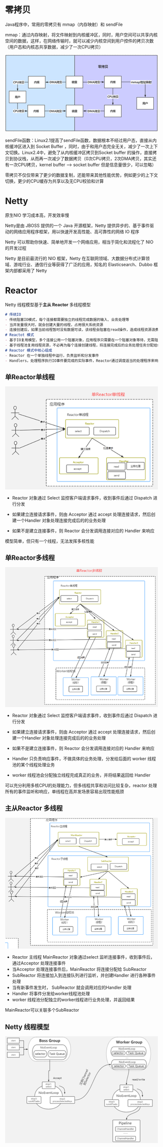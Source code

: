 # 零拷贝

Java程序中，常用的零拷贝有 mmap（内存映射）和 sendFile

mmap：通过内存映射，将文件映射到内核缓冲区，同时，用户空间可以共享内核空间的数据，这样，在网络传输时，就可以减少内核空间到用户控件的拷贝次数（用户态和内核态共享数据，减少了一次CPU拷贝）

![image-20210210205628261](Netty.assets/image-20210210205628261.png)

sendFile函数：Linux2.1提高了sendFile函数，数据根本不经过用户态，直接从内核缓冲区进入到 Socket Buffer ，同时，由于和用户态完全无关，减少了一次上下文切换。Linux2.4中，避免了从内核缓冲区拷贝到Socket buffer 的操作，直接拷贝到协议栈，从而再一次减少了数据拷贝（0次CPU拷贝，2次DMA拷贝，其实还有一次CPU拷贝，kernel buffer --> socket buffer 但是信息量很少，可以忽略）

零拷贝不仅仅带来了更少的数据复制，还能带来其他性能优势，例如更少的上下文切换，更少的CPU缓存为共享以及无CPU校验和计算

# Netty

原生NIO 学习成本高，开发效率慢

Netty是由 JBOSS 提供的一个 Java 开源框架，Netty 提供异步的、基于事件驱动的网络应用程序框架，用以快速开发高性能、高可靠性的网络 IO 程序

Netty 可以帮助你快速、简单地开发一个网络应用，相当于简化和流程化了 NIO 的开发过程

Netty 是目前最流行的 NIO 框架，Netty 在互联网领域、大数据分布式计算领域、游戏行业、通信行业等获得了广泛的应用，知名的 Elasticsearch、Dubbo 框架内部都采用了 Netty

# Reactor

Netty 线程模型基于**主从 Reactor** 多线程模型

```markdown
# 传统IO
- 传统阻塞IO模式，每个连接都需要独立的线程完成数据的输入、业务处理等
- 当并发量很大时，就会创建大量的线程，占用很大系统资源
- 连接创建后，如果当前线程暂时没有数据可读，该线程会阻塞在read操作，造成线程资源浪费
# Reactot 模式
- 基于IO复用模型，多个连接公用一个阻塞对象，应用程序只需要在一个阻塞对象等待，无需阻塞等待所有连接，当某个连接有新的数据可以处理时，操作系统通知应用程序，线程从阻塞状态返回，开始进行业务处理
- 基于线程池复用线程资源，不必再为每个连接创建线程，将连接完成后的业务处理任务分配给线程进行处理，一个线程可以处理多个连接业务
# Reactor 模式中核心组成
- Reactor 在一个单独线程中运行，负责监听和分发事件
- Handlers，处理程序执行IO事件要完成的实际事件，Reactor通过调度适当的处理程序来响应IO事件，处理程序执行非阻塞操作
```

## 单Reactor单线程

![image-20210210231342156](Netty.assets/image-20210210231342156.png)

* Reactor 对象通过 Select 监控客户端请求事件，收到事件后通过 Dispatch 进行分发

* 如果建立连接请求事件，则由 Acceptor 通过 accept 处理连接请求，然后创建一个Handler 对象处理连接完成后的的业务处理

* 如果不是建立连接事件，则 Reactor 会分发调用连接对应的 Handler 来响应

模型简单，但只有一个线程，无法发挥多核性能

## 单Reactor多线程

![image-20210210231522595](Netty.assets/image-20210210231522595.png)

* Reactor 对象通过 Select 监控客户端请求事件，收到事件后通过 Dispatch 进行分发

* 如果建立连接请求事件，则由 Acceptor 通过 accept 处理连接请求，然后创建一个Handler 对象处理连接完成后的的业务处理

* 如果不是建立连接事件，则 Reactor 会分发调用连接对应的 Handler 来响应
* Handler 只负责响应事件，不做具体的业务处理，分发给后面的 worker 线程池的某个线程处理业务
* worker 线程池会分配独立线程完成真正的业务，并将结果返回给 Handler

可以充分利用多核CPU的处理能力，但多线程共享和访问比较复杂，reactor 处理所有的事件监听和响应，单线程在高并发场景容易出现性能瓶颈

## 主从Reactor 多线程

![image-20210210231545491](Netty.assets/image-20210210231545491.png)

* Reactor 主线程 MainReactor 对象通过select 监听连接事件，收到事件后，通过Acceptor 处理连接事件
* 当Acceptor 处理连接事件后，MainReactor 将连接分配给 SubReactor
* SubReactor 将连接加入到连接队列进行监听，并创建Handler 进行各种事件处理
* 当有新事件发生时， SubReactor 就会调用对应的Handler 处理
* Handler 将事件分发给worker线程池处理
* worker 线程池分配独立的worker线程进行业务处理，并返回结果

MainReactor可以关联多个SubReactor

## Netty 线程模型

![image-20210210231218533](Netty.assets/image-20210210231218533.png)